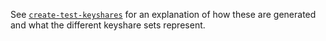 See [`create-test-keyshares`](../../../scripts/create-test-keyshares) for an explanation of how
these are generated and what the different keyshare sets represent.
